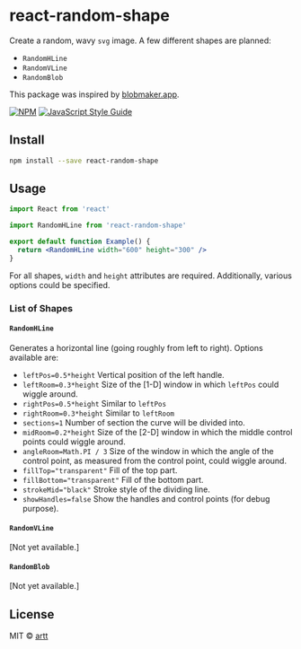 # react-random-shape

Create a random, wavy `svg` image. A few different shapes are planned:

* `RandomHLine`
* `RandomVLine`
* `RandomBlob`

This package was inspired by [blobmaker.app](https://www.blobmaker.app/).

[![NPM](https://img.shields.io/npm/v/react-random-shape.svg)](https://www.npmjs.com/package/react-random-shape) [![JavaScript Style Guide](https://img.shields.io/badge/code_style-standard-brightgreen.svg)](https://standardjs.com)

## Install

```bash
npm install --save react-random-shape
```

## Usage

```jsx
import React from 'react'

import RandomHLine from 'react-random-shape'

export default function Example() {
  return <RandomHLine width="600" height="300" />
}
```

For all shapes, `width` and `height` attributes are required. Additionally, various options could be specified.

### List of Shapes

#### `RandomHLine`

Generates a horizontal line (going roughly from left to right). Options available are:

* `leftPos=0.5*height` Vertical position of the left handle.
* `leftRoom=0.3*height` Size of the [1-D] window in which `leftPos` could wiggle around.
* `rightPos=0.5*height` Similar to `leftPos`
* `rightRoom=0.3*height` Similar to `leftRoom`
* `sections=1` Number of section the curve will be divided into.
* `midRoom=0.2*height` Size of the [2-D] window in which the middle control points could wiggle around.
* `angleRoom=Math.PI / 3` Size of the window in which the angle of the control point, as measured from the control point, could wiggle around.
* `fillTop="transparent"` Fill of the top part.
* `fillBottom="transparent"` Fill of the bottom part.
* `strokeMid="black"` Stroke style of the dividing line.
* `showHandles=false` Show the handles and control points (for debug purpose).

#### `RandomVLine`

[Not yet available.]

#### `RandomBlob`

[Not yet available.]

## License

MIT © [artt](https://github.com/artt)
